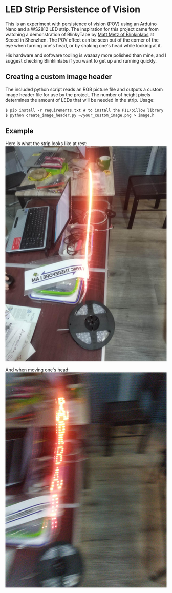# LED Strip Persistence of Vision #

This is an experiment with persistence of vision (POV) using an Arduino Nano and a WS2812 LED strip.  The inspiration for this project came from watching a demonstration of BlinkyTape by [Matt Metz of Blinkinlabs](https://github.com/orgs/Blinkinlabs/people) at Seeed in Shenzhen.  The POV effect can be seen out of the corner of the eye when turning one's head, or by shaking one's head while looking at it.

His hardware and software tooling is waaaay more polished than mine, and I suggest checking Blinklinlabs if you want to get up and running quickly.

## Creating a custom image header ##

The included python script reads an RGB picture file and outputs a custom image header file for use by the project.  The number of height pixels determines the amount of LEDs that will be needed in the strip.  Usage:
```
$ pip install -r requirements.txt # to install the PIL/pillow library
$ python create_image_header.py ~/your_custom_image.png > image.h
```

## Example ##

Here is what the strip looks like at rest:
![Image of LED strip still](images/strip-STILL.jpg)

And when moving one's head:
![Image of LED strip still](images/strip-POV.jpg)

